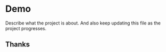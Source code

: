 # Demo
Describe what the project is about. And also keep updating this file as the project progresses. 
## Thanks
